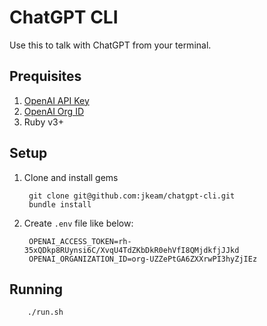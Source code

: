 # ChatGPT CLI

Use this to talk with ChatGPT from your terminal.

## Prequisites

1. [OpenAI API Key](https://platform.openai.com/account/api-keys)
2. [OpenAI Org ID](https://platform.openai.com/account/org-settings)
3. Ruby v3+

## Setup

1. Clone and install gems

        git clone git@github.com:jkeam/chatgpt-cli.git
        bundle install

2. Create `.env` file like below:

        OPENAI_ACCESS_TOKEN=rh-35xQDkp8RUynsi6C/XvqU4TdZKbDkR0ehVfI8QMjdkfjJJkd
        OPENAI_ORGANIZATION_ID=org-UZZePtGA6ZXXrwPI3hyZjIEz

## Running

        ./run.sh
